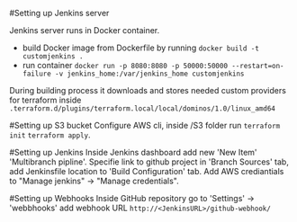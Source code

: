 #Setting up Jenkins server

Jenkins server runs in Docker container.

- build Docker image from Dockerfile by running `docker build -t customjenkins .`
- run container `docker run -p 8080:8080 -p 50000:50000 --restart=on-failure -v jenkins_home:/var/jenkins_home customjenkins`

During building process it downloads and stores needed custom providers for terraform inside 
`.terraform.d/plugins/terraform.local/local/dominos/1.0/linux_amd64`

#Setting up S3 bucket
Configure AWS cli, inside /S3 folder run `terraform init` `terraform apply`.

#Setting up Jenkins 
Inside Jenkins dashboard add new 'New Item' 'Multibranch pipline'. 
Specifie link to github project in 'Branch Sources' tab, add Jenkinsfile location to 'Build Configuration' tab. Add AWS crediantials to 
"Manage jenkins" -> "Manage credentials". 

#Setting up Webhooks
Inside GitHub repository go to  'Settings' ->  'webbhooks' add webhook URL `http://<JenkinsURL>/github-webhook/`
